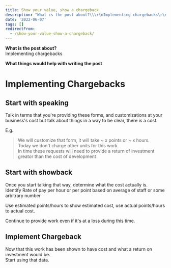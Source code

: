```yaml
---
title: Show your value, show a chargeback
description: "What is the post about?\\\r\nImplementing chargebacks\r\n\r\nWhat things would help with writing the post\r\n\r\n# Implementing Chargebacks\r\n\r\n## Start with speaking\r\n\r..."
date: '2022-06-07'
tags: []
redirectFrom:
  - /show-your-value-show-a-chargeback/
---
```


<!--StartFragment-->

**What is the post about?**\
Implementing chargebacks

**What things would help with writing the post**

# Implementing Chargebacks

## Start with speaking

Talk in terms that you're providing these forms, and customizations at your business's cost but talk about things in a way to be clear, there is a cost.

E.g.

> We will customize that form, it will take \~ x points or \~ x hours.\
> Today we don't charge other units for this work.\
> In time these requests will need to provide a return of investment greator than the cost of development

## Start with showback

Once you start talking that way, determine what the cost actually is.\
Identify Rate of pay per hour or per point based on average of staff or some arbitrary number

Use estimated points/hours to show estimated cost, use actual points/hours to actual cost.

Continue to provide work even if it's at a loss during this time.

## Implement Chargeback

Now that this work has been shown to have cost and what a return on investment would be.\
Start using that data.

<!--EndFragment-->